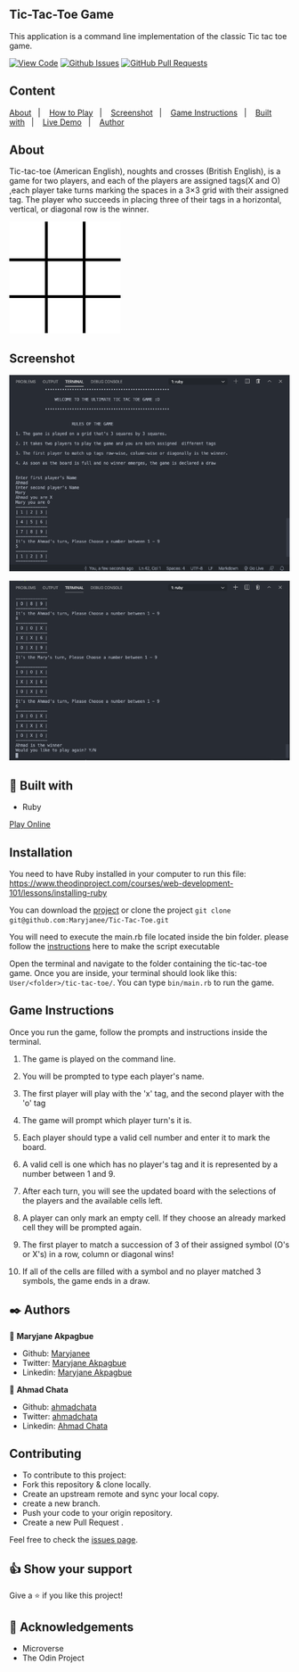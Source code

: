 ## Tic-Tac-Toe Game
This application is a command line implementation of the classic Tic tac toe game.

[![View Code](https://img.shields.io/badge/View%20-Code-green)](https://github.com/Maryjanee/Tic-Tac-Toe/tree/game-logic)
[![Github Issues](https://img.shields.io/badge/GitHub-Issues-orange)](https://github.com/Maryjanee/Tic-Tac-Toe/issues)
[![GitHub Pull Requests](https://img.shields.io/badge/GitHub-Pull%20Requests-blue)](https://github.com/Maryjanee/Tic-Tac-Toe/pulls)

## Content

<a text-align="center" href="#about">About</a>&nbsp;&nbsp;&nbsp;|&nbsp;&nbsp;&nbsp;
<a href="#how_to">How to Play</a>&nbsp;&nbsp;&nbsp;|&nbsp;&nbsp;&nbsp;
<a href="#screen">Screenshot</a>&nbsp;&nbsp;&nbsp;|&nbsp;&nbsp;&nbsp;
<a href="#ins">Game Instructions</a>&nbsp;&nbsp;&nbsp;|&nbsp;&nbsp;&nbsp;
<a href="#with">Built with</a>&nbsp;&nbsp;&nbsp;|&nbsp;&nbsp;&nbsp;
<a href="#ldl">Live Demo</a>&nbsp;&nbsp;&nbsp;|&nbsp;&nbsp;&nbsp;
<a href="#author">Author</a>

## About <a name = "about"></a>

Tic-tac-toe (American English), noughts and crosses (British English), is a game for two players, and each of the players are assigned tags(X and O) ,each player take turns marking the spaces in a 3×3 grid with their assigned tag. The player who succeeds in placing three of their tags in a horizontal, vertical, or diagonal row is the winner.


![X wins this game ](assets/tic-tac-toe.gif)


## Screenshot <a name = "screen"></a>

![screenshot](assets/Start.png)

![screenshot](assets/Win.png)


## 🔧 Built with<a name = "with"></a>
- Ruby


[Play Online](https://repl.it/@MaryjaneA/Tic-Tac-Toe#bin/main.rb)

## Installation

You need to have Ruby installed in your computer to run this file: 
https://www.theodinproject.com/courses/web-development-101/lessons/installing-ruby

You can download the [project](https://github.com/Maryjanee/Tic-Tac-Toe) or clone the project ```git clone git@github.com:Maryjanee/Tic-Tac-Toe.git```

You will need to execute the main.rb file located inside the bin folder. please follow the [instructions](https://commandercoriander.net/blog/2013/02/16/making-a-ruby-script-executable/) here to make the script executable

Open the terminal and navigate to the folder containing the tic-tac-toe game. Once you are inside, your terminal should look like this: ```User/<folder>/tic-tac-toe/```. You can type ```bin/main.rb``` to run the game.



## Game Instructions

Once you run the game, follow the prompts and instructions inside the terminal. 

1. The game is played on the command line.

2. You will be prompted to type each player's name.
3. The first player will play with the 'x' tag, and the second player with the 'o' tag
4. The game will prompt which player turn's it is.
5. Each player should type a valid cell number and enter it to mark the board.
6. A valid cell is one which has no player's tag and it is represented by a number between 1 and 9.
7. After each turn, you will see the updated board with the selections of the players and the available cells left.
8. A player can only mark an empty cell. If they choose an already marked cell they will be prompted again.
9. The first player to match a succession of 3 of their assigned symbol (O's or X's) in a row, column or diagonal wins!
10. If all of the cells are filled with a symbol and no player matched 3 symbols, the game ends in a draw.



## ✒️ Authors <a name = "author"></a>


👤 **Maryjane Akpagbue**

- Github: [Maryjanee](https://github.com/Maryjanee)
- Twitter: [Maryjane Akpagbue](https://twitter.com/alfredmaryjane)
- Linkedin: [Maryjane Akpagbue](https://www.linkedin.com/in/maryjane-akpagbue-1500b7173/)



👤 **Ahmad Chata**

- Github: [ahmadchata](https://github.com/ahmadchata)
- Twitter: [ahmadchata](https://twitter.com/ahmadchata)
- Linkedin: [Ahmad Chata](https://www.linkedin.com/in/ahmad-chata-957b9b51/)




## Contributing

- To contribute to this project:
- Fork this repository & clone locally.
- Create an upstream remote and sync your local copy.
- create a new branch.
- Push your code to your origin repository.
- Create a new Pull Request .

Feel free to check the [issues page](https://github.com/Maryjanee/Tic-Tac-Toe/issues).



## 👍 Show your support

Give a ⭐️ if you like this project!



## :clap: Acknowledgements

- Microverse
- The Odin Project
